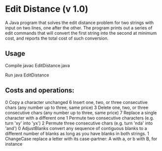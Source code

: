Edit Distance (v 1.0)
==========================
A Java program that solves the edit distance problem for two strings with input on two lines, one after the other. The program prints out a series of edit commands that will convert the first string into the second at minimum cost, and reports the total cost of such conversion.

Usage
-----
Compile
	javac EditDistance.java

Run
	java EditDistance

Costs and operations:
-----
0 Copy a character unchanged
6 Insert one, two, or three consecutive chars (any number up to three, same price)
3 Delete one, two, or three consecutive chars (any number up to three, same price)
7 Replace a single character with a different one
1 Permute two consecutive characters (e.g. turn 'xy' into 'yx')
2 Permute three consecutive chars (e.g. turn 'nda' into 'and')
0 AdjustBlanks convert any sequence of contiguous blanks to a different number of blanks as long as you have blanks in both strings.
1 ChangeCase replace a letter with its case-partner: A with a, or b with B, for instance